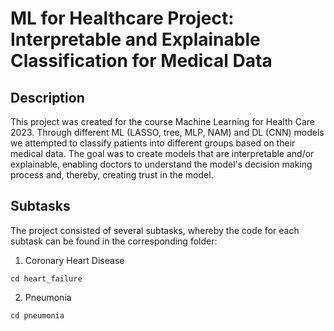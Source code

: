 # ML for Healthcare Project: Interpretable and Explainable Classification for Medical Data

## Description
This project was created for the course Machine Learning for Health Care 2023. Through different ML (LASSO, tree, MLP, NAM) and DL (CNN) models we attempted to classify patients into different groups based on their medical data. The goal was to create models that are interpretable and/or explainable, enabling doctors to understand the model's decision making process and, thereby, creating trust in the model.

## Subtasks
The project consisted of several subtasks, whereby the code for each subtask can be found in the corresponding folder:
1. Coronary Heart Disease
```
cd heart_failure
```
2. Pneumonia
```
cd pneumonia
```
